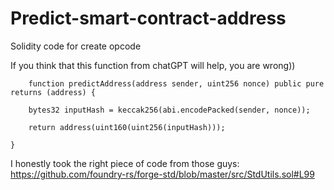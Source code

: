 # Predict-smart-contract-address
Solidity code for create opcode

If you think that this function from chatGPT will help, you are wrong))


        function predictAddress(address sender, uint256 nonce) public pure returns (address) {

        bytes32 inputHash = keccak256(abi.encodePacked(sender, nonce));
        
        return address(uint160(uint256(inputHash)));
        
    }

I honestly took the right piece of code from those guys: https://github.com/foundry-rs/forge-std/blob/master/src/StdUtils.sol#L99



